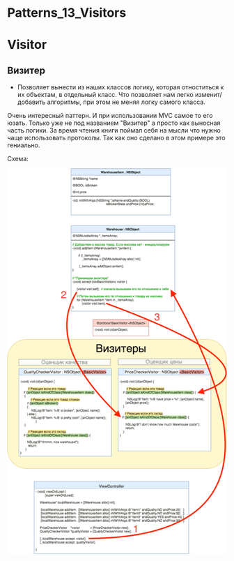 # Patterns_13_Visitors

# Visitor

## Визитер

- Позволяет вынести из наших классов логику, которая отноститься к их объектам, в отдельный класс. Что позволяет нам легко изменит/добавить алгоритмы, при этом не меняя логку самого класса.

Очень интересный паттерн. И при использовании MVC самое то его юзать. Только уже не под названием "Визитер" а просто как выносная часть логики.
За время чтения книги поймал себя на мысли что нужно чаще использовать протоколы. Так как оно сделано в этом примере это гениально.

Схема:

![alt text](https://raw.githubusercontent.com/HackDeveloperUA/Patterns_13_Visitors/master/Patterns_13_Visitors/Patterns_13.png)
